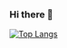### Hi there 👋
[![Top Langs](https://github-readme-stats.vercel.app/api/top-langs/?username=yanshen1997&layout=compact)](https://github.com/anuraghazra/github-readme-stats)
<!--
**yanshen1997/yanshen1997** is a ✨ _special_ ✨ repository because its `README.md` (this file) appears on your GitHub profile.

Here are some ideas to get you started:

- 🔭 I’m currently working on ...
- 🌱 I’m currently learning ...
- 👯 I’m looking to collaborate on ...
- 🤔 I’m looking for help with ...
- 💬 Ask me about ...
- 📫 How to reach me: ...
- 😄 Pronouns: ...
- ⚡ Fun fact: ...
-->
